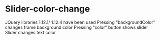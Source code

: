 # Slider-color-change
JQuery libraries 1.12.1/ 1.12.4 have been used
Pressing "backgroundColor" changes frame background color
Pressing "color" button shows slider
Slider changes text color
